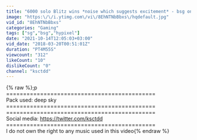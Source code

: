 ```yaml
---
title: "6000 solo Blitz wins *noise which suggests excitement* - bsg one twenty something"
image: "https:\/\/i.ytimg.com\/vi\/8EhNTNbBbxs\/hqdefault.jpg"
vid_id: "8EhNTNbBbxs"
categories: "Gaming"
tags: ["sg","bsg","hypixel"]
date: "2021-10-14T12:05:03+03:00"
vid_date: "2018-03-20T00:51:01Z"
duration: "PT4M55S"
viewcount: "312"
likeCount: "10"
dislikeCount: "0"
channel: "ksctdd"
---
```

{% raw %};p<br />============================================<br />Pack used: deep sky<br />============================================<br />============================================<br />  Social media: <a rel="nofollow" target="blank" href="https://twitter.com/ksctdd">https://twitter.com/ksctdd</a><br />============================================<br />I do not own the right to any music used in this video{% endraw %}
